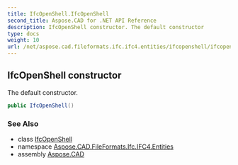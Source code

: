 ```yaml
---
title: IfcOpenShell.IfcOpenShell
second_title: Aspose.CAD for .NET API Reference
description: IfcOpenShell constructor. The default constructor
type: docs
weight: 10
url: /net/aspose.cad.fileformats.ifc.ifc4.entities/ifcopenshell/ifcopenshell/
---
```

## IfcOpenShell constructor

The default constructor.

```csharp
public IfcOpenShell()
```

### See Also

* class [IfcOpenShell](../)
* namespace [Aspose.CAD.FileFormats.Ifc.IFC4.Entities](../../ifcopenshell/)
* assembly [Aspose.CAD](../../../)


